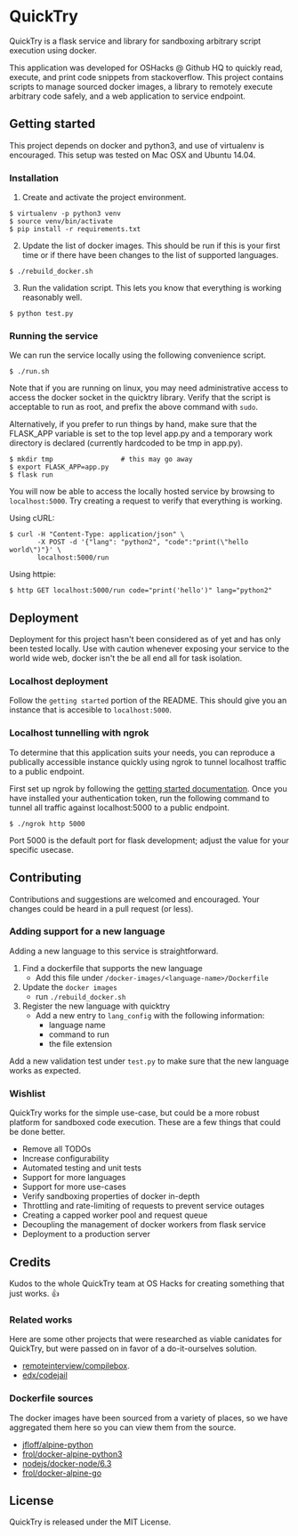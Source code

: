 # QuickTry

QuickTry is a flask service and library for sandboxing arbitrary script execution using
docker.

This application was developed for OSHacks @ Github HQ to quickly read,
execute, and print code snippets from stackoverflow. This project contains
scripts to manage sourced docker images, a library to remotely execute
arbitrary code safely, and a web application to service endpoint.

## Getting started
This project depends on docker and python3, and use of virtualenv is
encouraged. This setup was tested on Mac OSX and Ubuntu 14.04.

### Installation
1. Create and activate the project environment.
```
$ virtualenv -p python3 venv
$ source venv/bin/activate
$ pip install -r requirements.txt
```

2. Update the list of docker images. This should be run if this is your first
time or if there have been changes to the list of supported languages.
```
$ ./rebuild_docker.sh
```

3. Run the validation script. This lets you know that everything is working
reasonably well.
```
$ python test.py
```

### Running the service
We can run the service locally using the following convenience script.
```
$ ./run.sh
```
Note that if you are running on linux, you may need administrative access to
access the docker socket in the quicktry library. Verify that the script is
acceptable to run as root, and prefix the above command with `sudo`.

Alternatively, if you prefer to run things by hand, make sure that the
FLASK_APP variable is set to the top level app.py and a temporary work
directory is declared (currently hardcoded to be tmp in app.py).
```
$ mkdir tmp                 # this may go away
$ export FLASK_APP=app.py
$ flask run
```

You will now be able to access the locally hosted service by browsing to
`localhost:5000`. Try creating a request to verify that everything is working.

Using cURL:
```
$ curl -H "Content-Type: application/json" \
       -X POST -d '{"lang": "python2", "code":"print(\"hello world\")"}' \
       localhost:5000/run
```

Using httpie:
```
$ http GET localhost:5000/run code="print('hello')" lang="python2"
```

## Deployment
Deployment for this project hasn't been considered as of yet and has only been
tested locally. Use with caution whenever exposing your service to the world
wide web, docker isn't the be all end all for task isolation.

### Localhost deployment
Follow the `getting started` portion of the README. This should give you an
instance that is accesible to `localhost:5000`.

### Localhost tunnelling with ngrok
To determine that this application suits your needs, you can
reproduce a publically accessible instance quickly using ngrok to tunnel
localhost traffic to a public endpoint.

First set up ngrok by following the [getting started
documentation](https://dashboard.ngrok.com/get-started). Once you have
installed your authentication token, run the following command to tunnel all
traffic against localhost:5000 to a public endpoint.

```
$ ./ngrok http 5000
```

Port 5000 is the default port for flask development; adjust the value for your
specific usecase.

## Contributing
Contributions and suggestions are welcomed and encouraged. Your changes could
be heard in a pull request (or less).

### Adding support for a new language
Adding a new language to this service is straightforward.

1. Find a dockerfile that supports the new language
    * Add this file under `/docker-images/<language-name>/Dockerfile`
2. Update the `docker images`
    * run `./rebuild_docker.sh`
3. Register the new language with quicktry
    * Add a new entry to `lang_config` with the following information:
        - language name
        - command to run
        - the file extension

Add a new validation test under `test.py` to make sure that the new language
works as expected.

### Wishlist
QuickTry works for the simple use-case, but could be a more robust platform for
sandboxed code execution. These are a few things that could be done better.

* Remove all TODOs
* Increase configurability
* Automated testing and unit tests
* Support for more languages
* Support for more use-cases
* Verify sandboxing properties of docker in-depth
* Throttling and rate-limiting of requests to prevent service outages
* Creating a capped worker pool and request queue
* Decoupling the management of docker workers from flask service
* Deployment to a production server

## Credits
Kudos to the whole QuickTry team at OS Hacks for creating something that just
works. :thumbsup:

### Related works
Here are some other projects that were researched as viable canidates for
QuickTry, but were passed on in favor of a do-it-ourselves solution.

* [remoteinterview/compilebox](https://github.com/remoteinterview/compilebox).
* [edx/codejail](https://github.com/edx/codejail)

### Dockerfile sources
The docker images have been sourced from a variety of places, so we have
aggregated them here so you can view them from the source.

* [jfloff/alpine-python](https://github.com/jfloff/alpine-python)
* [frol/docker-alpine-python3](https://github.com/frol/docker-alpine-python3)
* [nodejs/docker-node/6.3](https://github.com/nodejs/docker-node)
* [frol/docker-alpine-go](https://github.com/frol/docker-alpine-go)

## License
QuickTry is released under the MIT License.

